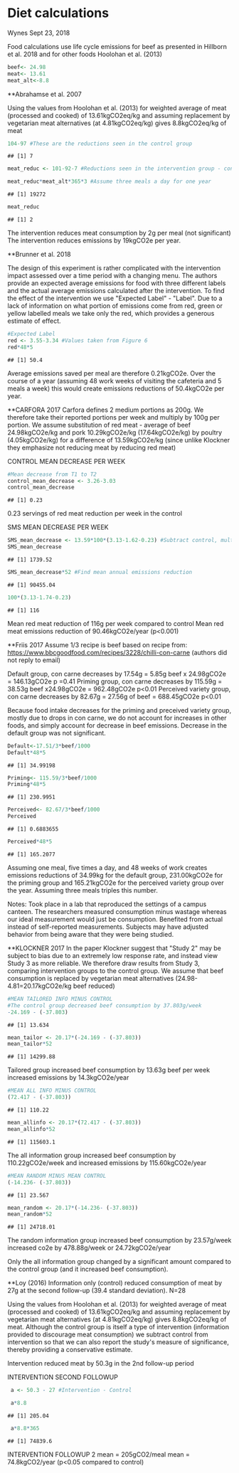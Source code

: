 Diet calculations
================
Wynes
Sept 23, 2018

Food calculations use life cycle emissions for beef as presented in Hillborn et al. 2018 and for other foods Hoolohan et al. (2013)

``` r
beef<- 24.98
meat<- 13.61
meat_alt<-8.8
```

\*\*Abrahamse et al. 2007

Using the values from Hoolohan et al. (2013) for weighted average of meat (processed and cooked) of 13.61kgCO2eq/kg and assuming replacement by vegetarian meat alternatives (at 4.81kgCO2eq/kg) gives 8.8kgCO2eq/kg of meat

``` r
104-97 #These are the reductions seen in the control group
```

    ## [1] 7

``` r
meat_reduc <- 101-92-7 #Reductions seen in the intervention group - control group reductions

meat_reduc*meat_alt*365*3 #Assume three meals a day for one year
```

    ## [1] 19272

``` r
meat_reduc
```

    ## [1] 2

The intervention reduces meat consumption by 2g per meal (not significant) The intervention reduces emissions by 19kgCO2e per year.

\*\*Brunner et al. 2018

The design of this experiment is rather complicated with the intervention impact assessed over a time period with a changing menu. The authors provide an expected average emissions for food with three different labels and the actual average emissions calculated after the intervention. To find the effect of the intervention we use "Expected Label" - "Label". Due to a lack of information on what portion of emissions come from red, green or yellow labelled meals we take only the red, which provides a generous estimate of effect.

``` r
#Expected Label
red <- 3.55-3.34 #Values taken from Figure 6
red*48*5
```

    ## [1] 50.4

Average emissions saved per meal are therefore 0.21kgCO2e. Over the course of a year (assuming 48 work weeks of visiting the cafeteria and 5 meals a week) this would create emissions reductions of 50.4kgCO2e per year.

\*\*CARFORA 2017 Carfora defines 2 medium portions as 200g. We therefore take their reported portions per week and multiply by 100g per portion. We assume substitution of red meat - average of beef 24.98kgCO2e/kg and pork 10.29kgCO2e/kg (17.64kgCO2e/kg) by poultry (4.05kgCO2e/kg) for a difference of 13.59kgCO2e/kg (since unlike Klockner they emphasize not reducing meat by reducing red meat)

CONTROL MEAN DECREASE PER WEEK

``` r
#Mean decrease from T1 to T2
control_mean_decrease <- 3.26-3.03
control_mean_decrease
```

    ## [1] 0.23

0.23 servings of red meat reduction per week in the control

SMS MEAN DECREASE PER WEEK

``` r
SMS_mean_decrease <- 13.59*100*(3.13-1.62-0.23) #Subtract control, multiply by 100g/serving and by emissions factor
SMS_mean_decrease
```

    ## [1] 1739.52

``` r
SMS_mean_decrease*52 #Find mean annual emissions reduction
```

    ## [1] 90455.04

``` r
100*(3.13-1.74-0.23)
```

    ## [1] 116

Mean red meat reduction of 116g per week compared to control Mean red meat emissions reduction of 90.46kgCO2e/year (p&lt;0.001)

\*\*Friis 2017 Assume 1/3 recipe is beef based on recipe from: <https://www.bbcgoodfood.com/recipes/3228/chilli-con-carne> (authors did not reply to email)

Default group, con carne decreases by 17.54g = 5.85g beef x 24.98gCO2e = 146.13gCO2e p =0.41 Priming group, con carne decreases by 115.59g = 38.53g beef x24.98gCO2e = 962.48gCO2e p&lt;0.01 Perceived variety group, con carne decreases by 82.67g = 27.56g of beef = 688.45gCO2e p&lt;0.01

Because food intake decreases for the priming and preceived variety group, mostly due to drops in con carne, we do not account for increases in other foods, and simply account for decrease in beef emissions. Decrease in the default group was not significant.

``` r
Default<-17.51/3*beef/1000
Default*48*5
```

    ## [1] 34.99198

``` r
Priming<- 115.59/3*beef/1000
Priming*48*5
```

    ## [1] 230.9951

``` r
Perceived<- 82.67/3*beef/1000
Perceived
```

    ## [1] 0.6883655

``` r
Perceived*48*5
```

    ## [1] 165.2077

Assuming one meal, five times a day, and 48 weeks of work creates emissions reductions of 34.99kg for the default group, 231.00kgCO2e for the priming group and 165.21kgCO2e for the perceived variety group over the year. Assuming three meals triples this number.

Notes: Took place in a lab that reproduced the settings of a campus canteen. The researchers measured consumption minus wastage whereas our ideal measurement would just be consumption. Benefited from actual instead of self-reported measurements. Subjects may have adjusted behavior from being aware that they were being studied.

\*\*KLOCKNER 2017 In the paper Klockner suggest that "Study 2" may be subject to bias due to an extremely low response rate, and instead view Study 3 as more reliable. We therefore draw results from Study 3, comparing intervention groups to the control group. We assume that beef consumption is replaced by vegetarian meat alternatives (24.98-4.81=20.17kgCO2e/kg beef reduced)

``` r
#MEAN TAILORED INFO MINUS CONTROL
#The control group decreased beef consumption by 37.803g/week
-24.169 - (-37.803)
```

    ## [1] 13.634

``` r
mean_tailor <- 20.17*(-24.169 - (-37.803))
mean_tailor*52
```

    ## [1] 14299.88

Tailored group increased beef consumption by 13.63g beef per week increased emissions by 14.3kgCO2e/year

``` r
#MEAN ALL INFO MINUS CONTROL
(72.417 - (-37.803))
```

    ## [1] 110.22

``` r
mean_allinfo <- 20.17*(72.417 - (-37.803))
mean_allinfo*52
```

    ## [1] 115603.1

The all information group increased beef consumption by 110.22gCO2e/week and increased emissions by 115.60kgCO2e/year

``` r
#MEAN RANDOM MINUS MEAN CONTROL
(-14.236- (-37.803))
```

    ## [1] 23.567

``` r
mean_random <- 20.17*(-14.236- (-37.803))
mean_random*52
```

    ## [1] 24718.01

The random information group increased beef consumption by 23.57g/week increased co2e by 478.88g/week or 24.72kgCO2e/year

Only the all information group changed by a significant amount compared to the control group (and it increased beef consumption).

\*\*Loy (2016) Information only (control) reduced consumption of meat by 27g at the second follow-up (39.4 standard deviation). N=28

Using the values from Hoolohan et al. (2013) for weighted average of meat (processed and cooked) of 13.61kgCO2eq/kg and assuming replacement by vegetarian meat alternatives (at 4.81kgCO2eq/kg) gives 8.8kgCO2eq/kg of meat. Although the control group is itself a type of intervention (information provided to discourage meat consumption) we subtract control from intervention so that we can also report the study's measure of significance, thereby providing a conservative estimate.

Intervention reduced meat by 50.3g in the 2nd follow-up period

INTERVENTION SECOND FOLLOWUP

``` r
 a <- 50.3 - 27 #Intervention - Control

 a*8.8
```

    ## [1] 205.04

``` r
 a*8.8*365
```

    ## [1] 74839.6

INTERVENTION FOLLOWUP 2 mean = 205gCO2/meal mean = 74.8kgCO2/year (p&lt;0.05 compared to control)
